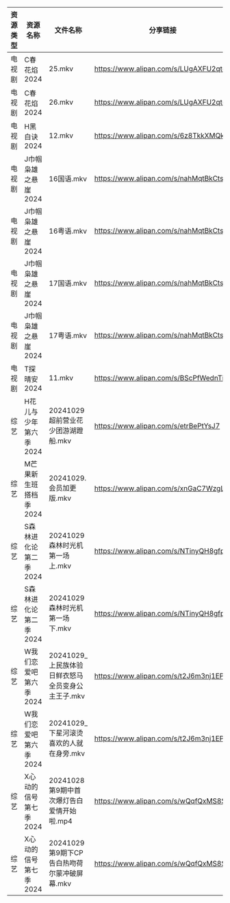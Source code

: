| 资源类型 | 资源名称          | 文件名称                            | 分享链接                                 | 更新时间                |
| ---- | ------------- | ------------------------------- | ------------------------------------ | ------------------- |
| 电视剧  | C春花焰2024      | 25.mkv                          | https://www.alipan.com/s/LUgAXFU2qtc | 2024-10-29 14:05:18 |
| 电视剧  | C春花焰2024      | 26.mkv                          | https://www.alipan.com/s/LUgAXFU2qtc | 2024-10-29 14:05:18 |
| 电视剧  | H黑白诀2024      | 12.mkv                          | https://www.alipan.com/s/6z8TkkXMQkW | 2024-10-29 14:05:40 |
| 电视剧  | J巾帼枭雄之悬崖2024  | 16国语.mkv                        | https://www.alipan.com/s/nahMqtBkCts | 2024-10-29 14:05:48 |
| 电视剧  | J巾帼枭雄之悬崖2024  | 16粤语.mkv                        | https://www.alipan.com/s/nahMqtBkCts | 2024-10-29 14:05:48 |
| 电视剧  | J巾帼枭雄之悬崖2024  | 17国语.mkv                        | https://www.alipan.com/s/nahMqtBkCts | 2024-10-29 14:05:48 |
| 电视剧  | J巾帼枭雄之悬崖2024  | 17粤语.mkv                        | https://www.alipan.com/s/nahMqtBkCts | 2024-10-29 14:05:48 |
| 电视剧  | T探晴安2024      | 11.mkv                          | https://www.alipan.com/s/BScPfWednTi | 2024-10-29 14:06:34 |
| 综艺   | H花儿与少年第六季2024 | 20241029超前营业花少团游湖蹬船.mkv         | https://www.alipan.com/s/etrBePtYsJ7 | 2024-10-29 14:07:09 |
| 综艺   | M芒果新生班搭档季2024 | 20241029.会员加更版.mkv              | https://www.alipan.com/s/xnGaC7WzgLK | 2024-10-29 14:07:27 |
| 综艺   | S森林进化论第二季2024 | 20241029森林时光机第一场上.mkv           | https://www.alipan.com/s/NTinyQH8gfp | 2024-10-29 14:07:56 |
| 综艺   | S森林进化论第二季2024 | 20241029森林时光机第一场下.mkv           | https://www.alipan.com/s/NTinyQH8gfp | 2024-10-29 14:07:55 |
| 综艺   | W我们恋爱吧第六季2024 | 20241029_上民族体验日鲜衣怒马全员变身公主王子.mkv | https://www.alipan.com/s/t2J6m3nj1EP | 2024-10-29 14:08:08 |
| 综艺   | W我们恋爱吧第六季2024 | 20241029_下星河滚烫喜欢的人就在身旁.mkv      | https://www.alipan.com/s/t2J6m3nj1EP | 2024-10-29 14:08:08 |
| 综艺   | X心动的信号第七季2024 | 20241028第9期中首次爆灯告白爱情开始啦.mp4     | https://www.alipan.com/s/wQqfQxMS8Sx | 2024-10-29 14:08:28 |
| 综艺   | X心动的信号第七季2024 | 20241029第9期下CP告白热吻荷尔蒙冲破屏幕.mkv   | https://www.alipan.com/s/wQqfQxMS8Sx | 2024-10-29 14:08:28 |
